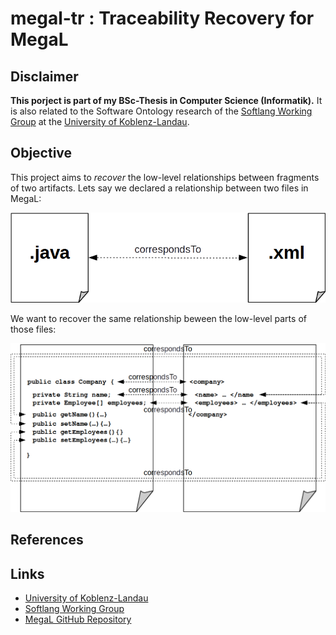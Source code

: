 # megal-tr : Traceability Recovery for MegaL

## Disclaimer
**This porject is part of my BSc-Thesis in Computer Science (Informatik).**
It is also related to the Software Ontology research of the [Softlang Working Group](http://softlang.wikidot.com/) at the [University of Koblenz-Landau](http://www.uni-koblenz-landau.de).

## Objective
This project aims to *recover* the low-level relationships between fragments of two artifacts.
Lets say we declared a relationship between two files in MegaL:

![img](img/intro1.png)

We want to recover the same relationship beween the low-level parts of those files:

![img](img/intro2.png)

## References

## Links
- [University of Koblenz-Landau](http://www.uni-koblenz-landau.de)
- [Softlang Working Group](http://softlang.wikidot.com/)
- [MegaL GitHub Repository](https://github.com/avaranovich/megal-xtext)
